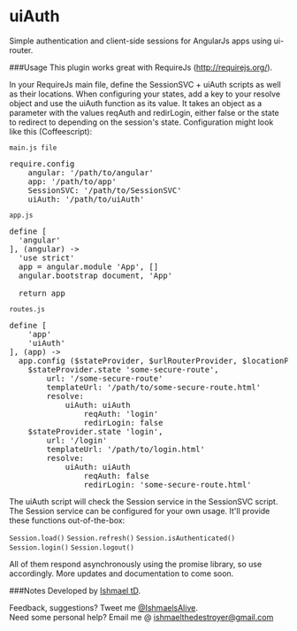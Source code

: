 uiAuth
======

Simple authentication and client-side sessions for AngularJs apps using ui-router.

###Usage
This plugin works great with RequireJs (http://requirejs.org/).

In your RequireJs main file, define the SessionSVC + uiAuth scripts as well as their locations. When configuring your states, add a key to your resolve object and use the uiAuth function as its value. It takes an object as a parameter with the values reqAuth and redirLogin, either false or the state to redirect to depending on the session's state. Configuration might look like this (Coffeescript):

`main.js file`
<pre>
require.config
    angular: '/path/to/angular'
    app: '/path/to/app'
    SessionSVC: '/path/to/SessionSVC'
    uiAuth: '/path/to/uiAuth'
</pre>

`app.js`
<pre>
define [
  'angular'
], (angular) ->
  'use strict'
  app = angular.module 'App', []
  angular.bootstrap document, 'App'

  return app
</pre>

`routes.js`
<pre>
define [
    'app'
    'uiAuth'
], (app) ->
  app.config ($stateProvider, $urlRouterProvider, $locationProvider) ->
    $stateProvider.state 'some-secure-route',
        url: '/some-secure-route'
        templateUrl: '/path/to/some-secure-route.html'
        resolve:
            uiAuth: uiAuth
                reqAuth: 'login'
                redirLogin: false
    $stateProvider.state 'login',
        url: '/login'
        templateUrl: '/path/to/login.html'
        resolve:
            uiAuth: uiAuth
                reqAuth: false
                redirLogin: 'some-secure-route.html'
</pre>

The uiAuth script will check the Session service in the SessionSVC script. The Session service can be configured for your own usage. It'll provide these functions out-of-the-box:

`Session.load()`
`Session.refresh()`
`Session.isAuthenticated()`
`Session.login()`
`Session.logout()`

All of them respond asynchronously using the promise library, so use accordingly. More updates and documentation to come soon.

###Notes
Developed by <a href='http://twitter.com/ishmaelsalive'>Ishmael tD</a>. <br />

Feedback, suggestions? Tweet me <a href='http://twitter.com/ishmaelsalive'>@IshmaelsAlive</a>. <br />
Need some personal help? Email me @ <a href='mailto:ishmaelthedestroyer@gmail.com?Subject=LazyNMean'>ishmaelthedestroyer@gmail.com</a>